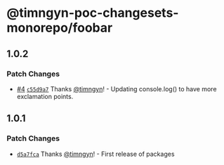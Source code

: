 # @timngyn-poc-changesets-monorepo/foobar

## 1.0.2

### Patch Changes

- [#4](https://github.com/timngyn/poc-changesets-monorepo/pull/4) [`c55d9a7`](https://github.com/timngyn/poc-changesets-monorepo/commit/c55d9a7971dcdeac40537fcabeec1cd961365e40) Thanks [@timngyn](https://github.com/timngyn)! - Updating console.log() to have more exclamation points.

## 1.0.1

### Patch Changes

- [`d5a7fca`](https://github.com/timngyn/poc-changesets-monorepo/commit/d5a7fcaf8c0cade052b5a9fbf727ef4ba34e75f7) Thanks [@timngyn](https://github.com/timngyn)! - First release of packages
